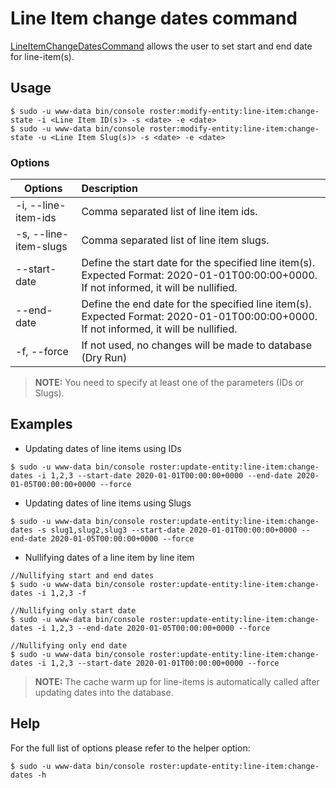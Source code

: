 # Line Item change dates command

[LineItemChangeDatesCommand](../../src/Command/ModifyEntity/LineItem/LineItemChangeDatesCommand.php) allows the user to
set start and end date for line-item(s).

## Usage
```shell script
$ sudo -u www-data bin/console roster:modify-entity:line-item:change-state -i <Line Item ID(s)> -s <date> -e <date>
$ sudo -u www-data bin/console roster:modify-entity:line-item:change-state -u <Line Item Slug(s)> -s <date> -e <date>
```
### Options

| Options               | Description                                                                                                                             |
| ----------------------|:----------------------------------------------------------------------------------------------------------------------------------------|
| -i, --line-item-ids   | Comma separated list of line item ids.                                                                                                  |
| -s, --line-item-slugs | Comma separated list of line item slugs.                                                                                                |
| --start-date          | Define the start date for the specified line item(s). Expected Format: 2020-01-01T00:00:00+0000. If not informed, it will be nullified. |
| --end-date            | Define the end date for the specified line item(s). Expected Format: 2020-01-01T00:00:00+0000. If not informed, it will be nullified.   |
| -f, --force           | If not used, no changes will be made to database (Dry Run)                                                                              |

> **NOTE:** You need to specify at least one of the parameters (IDs or Slugs).

## Examples
- Updating dates of line items using IDs
```shell script
$ sudo -u www-data bin/console roster:update-entity:line-item:change-dates -i 1,2,3 --start-date 2020-01-01T00:00:00+0000 --end-date 2020-01-05T00:00:00+0000 --force
```
- Updating dates of line items using Slugs
```shell script
$ sudo -u www-data bin/console roster:update-entity:line-item:change-dates -s slug1,slug2,slug3 --start-date 2020-01-01T00:00:00+0000 --end-date 2020-01-05T00:00:00+0000 --force
```
- Nullifying dates of a line item by line item
```shell script
//Nullifying start and end dates
$ sudo -u www-data bin/console roster:update-entity:line-item:change-dates -i 1,2,3 -f

//Nullifying only start date
$ sudo -u www-data bin/console roster:update-entity:line-item:change-dates -i 1,2,3 --end-date 2020-01-05T00:00:00+0000 --force

//Nullifying only end date
$ sudo -u www-data bin/console roster:update-entity:line-item:change-dates -i 1,2,3 --start-date 2020-01-01T00:00:00+0000 --force
```

> **NOTE:** The cache warm up for line-items is automatically called after updating dates into the database.

## Help
For the full list of options please refer to the helper option:
```shell script
$ sudo -u www-data bin/console roster:update-entity:line-item:change-dates -h